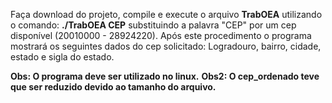 Faça download do projeto, compile e execute o arquivo **TrabOEA** utilizando o comando: **./TrabOEA CEP** substituindo a palavra "CEP" por um cep disponível (20010000 - 28924220). Após este procedimento o programa mostrará os seguintes dados do cep solicitado: Logradouro, bairro, cidade, estado e sigla do estado.

**Obs: O programa deve ser utilizado no linux.**
**Obs2: O cep_ordenado teve que ser reduzido devido ao tamanho do arquivo.**
